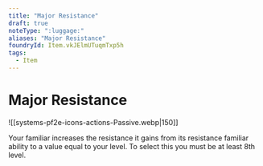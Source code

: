 ```yaml
---
title: "Major Resistance"
draft: true
noteType: ":luggage:"
aliases: "Major Resistance"
foundryId: Item.vkJElmUTuqmTxp5h
tags:
  - Item
---
```


# Major Resistance
![[systems-pf2e-icons-actions-Passive.webp|150]]

Your familiar increases the resistance it gains from its resistance familiar ability to a value equal to your level. To select this you must be at least 8th level.
